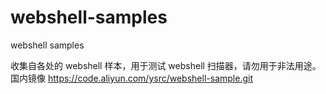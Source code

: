 # webshell-samples
webshell samples  

收集自各处的 webshell 样本，用于测试 webshell 扫描器，请勿用于非法用途。
国内镜像 https://code.aliyun.com/ysrc/webshell-sample.git
